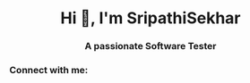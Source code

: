 <h1 align="center">Hi 👋, I'm SripathiSekhar</h1>
<h3 align="center">A passionate Software Tester</h3>

<h3 align="left">Connect with me:</h3>
<p align="left">
</p>
